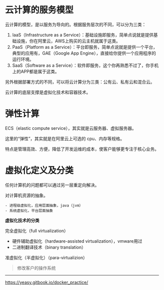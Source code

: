 # 云计算的服务模型

云计算的模型，是以服务为导向的。根据服务层次的不同，可以分为三类：

1. IaaS（Infrastructure as a Service）：基础设施即服务，简单点说就是提供基础设施，你在阿里云，AWS上购买的云主机就属于这类。
1. PaaS（Platform as a Service）：平台即服务，简单点说就是提供一个平台，典型的应用有，GAE（Google App Engine），直接给你提供一个应用程序的运行环境。
1. SaaS（Software as a Service）：软件即服务，这个你再熟悉不过了，你手机上的APP都是属于这类。


另外根据部署方式的不同，可以将云计算分为三类：公有云、私有云和混合云。


云计算的底层支撑是虚拟化技术和容器技术。



# 弹性计算

ECS（elastic compute service），其实就是云服务器、虚拟服务器。

这里的“弹性”，其实就是在阿里云上可选的 cpu、内存等规格。

特点是管理高效、方便，降低了开发运维的成本，使客户能够更专注于核心业务。


# 虚拟化定义及分类

任何计算机的问题都可以通过另一层重定向解决。

对计算机资源的抽象。

    - 进程级虚拟化，应用层面抽象，java（jvm）
    - 系统虚拟化，平台层面抽象

**虚拟化技术的分类**

完全虚拟化（full virtualization）
- 硬件辅助虚拟化（hardware-assisted virtualization），vmware用过
- 二进制翻译技术（binary translation）

准虚拟化（半虚拟化）（para-virtualizion）
>修改客户的操作系统



---

https://yeasy.gitbook.io/docker_practice/